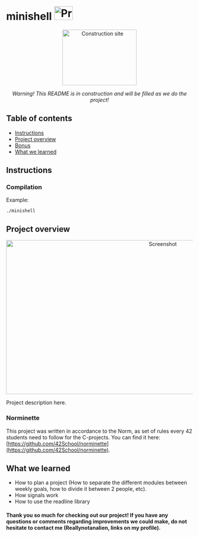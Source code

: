 # minishell <img src="https://m.media-amazon.com/images/I/61N7Yxv4L5L._AC_UF894,1000_QL80_.jpg" alt="Project note" width="50" height="37">

<div align="center">
<img src="https://m.media-amazon.com/images/I/61N7Yxv4L5L._AC_UF894,1000_QL80_.jpg" alt="Construction site" width="200" height="150">
<p><em>Warning! This README is in construction and will be filled as we do the project!</em></p>
</div>

## Table of contents
* [Instructions](#instructions)
* [Project overview](#project-overview)
* [Bonus](#bonus)
* [What we learned](#what-we-learned)

## Instructions
### Compilation

Example:
```
./minishell
```

## Project overview
<div align="center">
<img src="https://m.media-amazon.com/images/I/61N7Yxv4L5L._AC_UF894,1000_QL80_.jpg" alt="Screenshot" width="830" height="416">
</div>

Project description here.

### Norminette
This project was written in accordance to the Norm, as set of rules every 42 students need to follow for the C-projects. You can find it here: [https://github.com/42School/norminette](https://github.com/42School/norminette).

## What we learned

* How to plan a project (How to separate the different modules between weekly goals, how to divide it between 2 people, etc).
* How signals work
* How to use the readline library
  
#### Thank you so much for checking out our project! If you have any questions or comments regarding improvements we could make, do not hesitate to contact me (Reallynotanalien, links on my profile).
  
</div>
